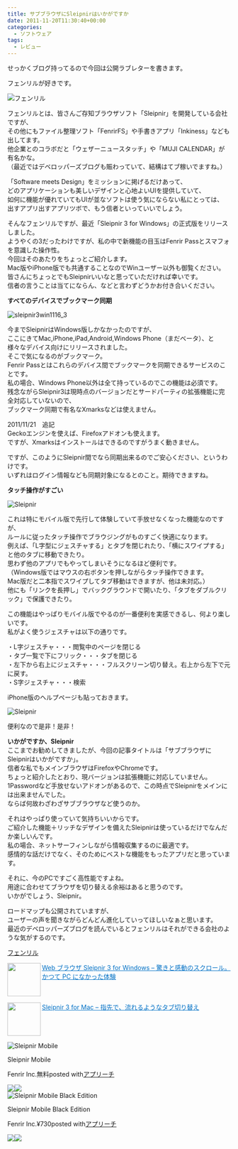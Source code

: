 ```yaml
---
title: サブブラウザにSleipnirはいかがですか
date: 2011-11-20T11:30:40+00:00
categories:
  - ソフトウェア
tags:
  - レビュー
---
```

せっかくブログ持ってるので今回は公開ラブレターを書きます。

フェンリルが好きです。

![フェンリル](./symbol.png)

フェンリルとは、皆さんご存知ブラウザソフト「Sleipnir」を開発している会社ですが、  
その他にもファイル整理ソフト「FenrirFS」や手書きアプリ「Inkiness」なども出してます。  
他企業とのコラボだと「ウェザーニュースタッチ」や「MUJI CALENDAR」が有名かな。  
（最近ではデベロッパーズブログも賑わっていて、結構はてブ稼いでますね。）

「Software meets Design」をミッションに掲げるだけあって、  
どのアプリケーションも美しいデザインと心地よいUIを提供していて、  
如何に機能が優れていてもUIが並なソフトは使う気にならない私にとっては、  
出すアプリ出すアプリツボで、もう信者といっていいでしょう。

そんなフェンリルですが、最近「Sleipnir 3 for Windows」の正式版をリリースしました。  
ようやくの3だったわけですが、私の中で新機能の目玉はFenrir Passとスマフォを意識した操作性。  
今回はそのあたりをちょっとご紹介します。  
Mac版やiPhone版でも共通することなのでWinユーザー以外も御覧ください。  
皆さんにちょっとでもSleipnirいいなと思っていただければ幸いです。  
信者の言うことは当てにならん、などと言わずどうかお付き合いください。

<!--more-->

**すべてのデバイスでブックマーク同期**

![sleipnir3win1116_3](./sleipnir3win1116_3.png)

今までSleipnirはWindows版しかなかったのですが、  
ここにきてMac,iPhone,iPad,Android,Windows Phone（まだベータ）、と  
様々なデバイス向けにリリースされました。  
そこで気になるのがブックマーク。  
Fenrir Passとはこれらのデバイス間でブックマークを同期できるサービスのことです。  
私の場合、Windows Phone以外は全て持っているのでこの機能は必須です。  
残念ながらSleipnir3は現時点のバージョンだとサードパーティの拡張機能に完全対応していないので、  
ブックマーク同期で有名なXmarksなどは使えません。

2011/11/21　追記  
Geckoエンジンを使えば、Firefoxアドオンも使えます。  
ですが、Xmarksはインストールはできるのですがうまく動きません。

ですが、このようにSleipnir間でなら同期出来るのでご安心ください、というわけです。  
いずれはログイン情報なども同期対象になるとのこと。期待できますね。

**タッチ操作がすごい**

![Sleipnir](./sleipnir-ios148_icons.png)

これは特にモバイル版で先行して体験していて手放せなくなった機能なのですが、  
ルールに従ったタッチ操作でブラウジングがものすごく快適になります。  
例えば、「L字型にジェスチャする」とタブを閉じれたり、「横にスワイプする」と他のタブに移動できたり。  
思わず他のアプリでもやってしまいそうになるほど便利です。  
（Windows版ではマウスの右ボタンを押しながらタッチ操作できます。  
Mac版だと二本指でスワイプしてタブ移動はできますが、他は未対応。）  
他にも「リンクを長押し」でバックグラウンドで開いたり、「タブをダブルクリック」で保護できたり。

この機能はやっぱりモバイル版でやるのが一番便利を実感できるし、何より楽しいです。  
私がよく使うジェスチャは以下の通りです。

・L字ジェスチャ・・・閲覧中のページを閉じる  
・タブ一覧で下にフリック・・・タブを閉じる  
・左下から右上にジェスチャ・・・フルスクリーン切り替え。右上から左下で元に戻す。  
・S字ジェスチャ・・・検索

iPhone版のヘルプページも貼っておきます。

![Sleipnir](./a1d351c0a1c4ebca7335ff40a8e97f3b.png)

便利なので是非！是非！

**いかがですか、Sleipnir**  
ここまでお勧めしてきましたが、今回の記事タイトルは「サブブラウザにSleipnirはいかがですか」。  
信者な私でもメインブラウザはFirefoxやChromeです。  
ちょっと紹介したとおり、現バージョンは拡張機能に対応していません。  
1Passwordなど手放せないアドオンがあるので、この時点でSleipnirをメインには出来ませんでした。  
ならば何故わざわざサブブラウザなど使うのか。

それはやっぱり使っていて気持ちいいからです。  
ご紹介した機能＋リッチなデザインを備えたSleipnirは使っているだけでなんだか楽しいんです。  
私の場合、ネットサーフィンしながら情報収集するのに最適です。  
感情的な話だけでなく、そのためにベストな機能をもったアプリだと思っています。

それに、今のPCですごく高性能ですよね。  
用途に合わせてブラウザを切り替える余裕はあると思うのです。  
いかがでしょう、Sleipnir。

ロードマップも公開されていますが、  
ユーザーの声を聞きながらどんどん進化していってほしいなぁと思います。  
最近のデベロッパーズブログを読んでいるとフェンリルはそれができる会社のような気がするのです。

<a href="http://www.fenrir.co.jp/" title="フェンリル" target="_blank">フェンリル</a>

<a href="http://www.fenrir.co.jp/sleipnir3/" target="_blank"><img loading="lazy" class="alignleft" align="left" border="0" src="https://capture.heartrails.com/75x75/shadow?http://www.fenrir.co.jp/sleipnir3/" alt="" width="75" height="75" /></a><a style="color:#0070C5;" href="http://www.fenrir.co.jp/sleipnir3/" target="_blank">Web ブラウザ Sleipnir 3 for Windows &#8211; 驚きと感動のスクロール。かつて PC になかった体験</a><a href="https://b.hatena.ne.jp/entry/http://www.fenrir.co.jp/sleipnir3/" target="_blank"><img src="https://b.hatena.ne.jp/entry/image/http://www.fenrir.co.jp/sleipnir3/" alt="" /></a><br style="clear:both;" />

<a href="http://www.fenrir.co.jp/mac/sleipnir/" target="_blank"><img loading="lazy" class="alignleft" align="left" border="0" src="https://capture.heartrails.com/75x75/shadow?http://www.fenrir.co.jp/mac/sleipnir/" alt="" width="75" height="75" /></a><a style="color:#0070C5;" href="http://www.fenrir.co.jp/mac/sleipnir/" target="_blank">Sleipnir 3 for Mac &#8211; 指先で、流れるようなタブ切り替え</a><a href="https://b.hatena.ne.jp/entry/http://www.fenrir.co.jp/mac/sleipnir/" target="_blank"><img src="https://b.hatena.ne.jp/entry/image/http://www.fenrir.co.jp/mac/sleipnir/" alt="" /></a><br style="clear:both;" />


<div class="appreach"><img src="https://is2-ssl.mzstatic.com/image/thumb/Purple114/v4/be/2f/bf/be2fbf4a-e74c-0bff-e743-09741d59190a/source/512x512bb.jpg" alt="Sleipnir Mobile" class="appreach__icon"><div class="appreach__detail"><p class="appreach__name">Sleipnir Mobile</p><p class="appreach__info"><span class="appreach__developper">Fenrir Inc.</span><span class="appreach__price">無料</span><span class="appreach__posted">posted with<a href="https://mama-hack.com/app-reach/" title="アプリーチ" target="_blank" rel="nofollow">アプリーチ</a></span></p></div><div class="appreach__links"><a href="https://apps.apple.com/jp/app/sleipnir-mobile/id404732112?uo=4" rel="nofollow" class="appreach__aslink"><img src="https://nabettu.github.io/appreach/img/itune_ja.svg"></a><a href="https://play.google.com/store/apps/details?id=jp.co.fenrir.android.sleipnir" rel="nofollow" class="appreach__gplink"><img src="https://nabettu.github.io/appreach/img/gplay_ja.png"></a></div></div>


<div class="appreach"><img src="https://is3-ssl.mzstatic.com/image/thumb/Purple114/v4/86/f2/a0/86f2a008-e523-245b-2d11-4dc2a78de150/source/512x512bb.jpg" alt="Sleipnir Mobile Black Edition" class="appreach__icon"><div class="appreach__detail"><p class="appreach__name">Sleipnir Mobile Black Edition</p><p class="appreach__info"><span class="appreach__developper">Fenrir Inc.</span><span class="appreach__price">¥730</span><span class="appreach__posted">posted with<a href="https://mama-hack.com/app-reach/" title="アプリーチ" target="_blank" rel="nofollow">アプリーチ</a></span></p></div><div class="appreach__links"><a href="https://apps.apple.com/jp/app/sleipnir-mobile-black-edition/id461181338?uo=4" rel="nofollow" class="appreach__aslink"><img src="https://nabettu.github.io/appreach/img/itune_ja.svg"></a><a href="https://play.google.com/store/apps/details?id=jp.co.fenrir.android.sleipnir_black" rel="nofollow" class="appreach__gplink"><img src="https://nabettu.github.io/appreach/img/gplay_ja.png"></a></div></div>
